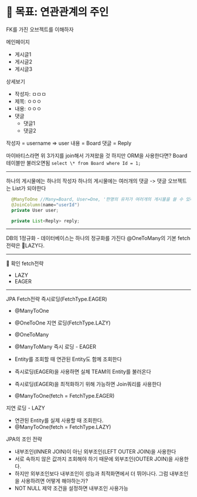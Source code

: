 # 🚀 목표: 연관관계의 주인

FK를 가진 오브젝트를 이해하자

메인페이지

- 게시글1
- 게시글2
- 게시글3

상세보기

- 작성자: ㅁㅁㅁ
- 제목: ㅇㅇㅇ
- 내용: ㅇㅇㅇ
- 댓글
  - 댓글1
  - 댓글2

작성자 = username => user
내용 = Board
댓글 = Reply

마이바티스라면 위 3가지를 join해서 가져왔을 것
하지만 ORM을 사용한다면? Board테이블만 불러오면됨
`select \* from Board where Id = 1;`

---

하나의 게시물에는 하나의 작성자
하나의 게시물에는 여러개의 댓글
-> 댓글 오브젝트는 List가 되야한다

```java
  @ManyToOne //Many=Board, User=One, '한명의 유저가 여러개의 게시물을 쓸 수 있다' 라는 의미
  @JoinColumn(name="userId")
  private User user;

  private List<Reply> reply;
```

---

DB의 1정규화 - 데이터베이스는 하나의 정규화를 가진다
@OneToMany의 기본 fetch전략은 🚨LAZY다.

---

🚨 확인
fetch전략

- LAZY
- EAGER

---

JPA Fetch전략
즉시로딩(FetchType.EAGER)

- @ManyToOne
- @OneToOne
  지연 로딩(FetchType.LAZY)
- @OneToMany
- @ManyToMany
  즉시 로딩 - EAGER

- Entity를 조회할 때 연관된 Entity도 함께 조회한다
- 즉시로딩(EAGER)을 사용하면 실체 TEAM의 Entity를 불러온다
- 즉시로딩(EAGER)을 최적화하기 위해 가능하면 Join쿼리를 사용한다
- @ManyToOne(fetch = FetchType.EAGER)

지연 로딩 - LAZY

- 연관된 Entity를 실제 사용할 때 조회한다.
- @ManyToOne(fetch = FetchType.LAZY)

JPA의 조인 전략

- 내부조인(INNER JOIN)이 아닌 외부조인(LEFT OUTER JOIN)을 사용한다
- 서로 속하지 않은 값까지 조회해야 하기 때문에 외부조인(OUTER JOIN)을 사용한다.
- 하지만 외부조인보다 내부조인이 성능과 최적화면에서 더 뛰어나다.
  그럼 내부조인을 사용하려면 어떻게 해야하는가?
- NOT NULL 제약 조건을 설정하면 내부조인 사용가능
